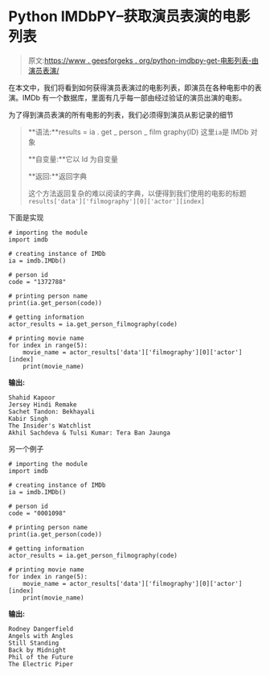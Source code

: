 # Python IMDbPY–获取演员表演的电影列表

> 原文:[https://www . geesforgeks . org/python-imdbpy-get-电影列表-由演员表演/](https://www.geeksforgeeks.org/python-imdbpy-getting-list-of-movies-performed-by-the-actor/)

在本文中，我们将看到如何获得演员表演过的电影列表，即演员在各种电影中的表演。IMDb 有一个数据库，里面有几乎每一部由经过验证的演员出演的电影。

为了得到演员表演的所有电影的列表，我们必须得到演员从影记录的细节

> **语法:**results = ia . get _ person _ film graphy(ID)
> 这里`ia`是 IMDb 对象
> 
> **自变量:**它以 Id 为自变量
> 
> **返回:**返回字典
> 
> 这个方法返回复杂的难以阅读的字典，以便得到我们使用的电影的标题`results['data']['filmography'][0]['actor'][index]`

下面是实现

```
# importing the module
import imdb

# creating instance of IMDb
ia = imdb.IMDb()

# person id
code = "1372788"

# printing person name
print(ia.get_person(code))

# getting information
actor_results = ia.get_person_filmography(code)

# printing movie name
for index in range(5):
    movie_name = actor_results['data']['filmography'][0]['actor'][index]
    print(movie_name)
```

**输出:**

```
Shahid Kapoor
Jersey Hindi Remake
Sachet Tandon: Bekhayali
Kabir Singh
The Insider's Watchlist
Akhil Sachdeva & Tulsi Kumar: Tera Ban Jaunga
```

另一个例子

```
# importing the module
import imdb

# creating instance of IMDb
ia = imdb.IMDb()

# person id
code = "0001098"

# printing person name
print(ia.get_person(code))

# getting information
actor_results = ia.get_person_filmography(code)

# printing movie name
for index in range(5):
    movie_name = actor_results['data']['filmography'][0]['actor'][index]
    print(movie_name)
```

**输出:**

```
Rodney Dangerfield
Angels with Angles
Still Standing
Back by Midnight
Phil of the Future
The Electric Piper
```